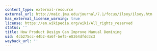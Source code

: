 ```yaml
---
content_type: external-resource
external_url: http://maic.jmu.edu/journal/7.1/focus/ilsoy/ilsoy.htm
has_external_license_warning: true
license: https://en.wikipedia.org/wiki/All_rights_reserved
status: ''
title: How Product Design Can Improve Manual Demining
uid: 4cb275cc-44b2-4a6f-bef5-e8264dfdd3c3
wayback_url: ''
---
```

